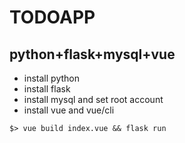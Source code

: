 TODOAPP
=========
## python+flask+mysql+vue
* install python
* install flask
* install mysql and set root account
* install vue and vue/cli
```shell script
$> vue build index.vue && flask run
```
